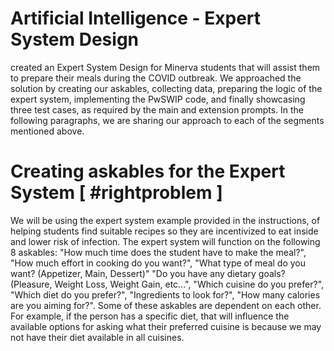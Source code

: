 # Artificial Intelligence - Expert System Design
created an Expert System Design for Minerva students that will assist them to prepare their meals during the COVID outbreak. We approached the solution by creating our askables, collecting data, preparing the logic of the expert system, implementing the PwSWIP code, and finally showcasing three test cases, as required by the main and extension prompts. In the following paragraphs, we are sharing our approach to each of the segments mentioned above.

# Creating askables for the Expert System [ #rightproblem ]

We will be using the expert system example provided in the instructions, of helping students find suitable recipes so they are incentivized to eat inside and lower risk of infection. The expert system will function on the following 8 askables: "How much time does the student have to make the meal?", "How much effort in cooking do you want?", "What type of meal do you want? (Appetizer, Main, Dessert)" "Do you have any dietary goals? (Pleasure, Weight Loss, Weight Gain, etc...", "Which cuisine do you prefer?", "Which diet do you prefer?", "Ingredients to look for?", "How many calories are you aiming for?". Some of these askables are dependent on each other. For example, if the person has a specific diet, that will influence the available options for asking what their preferred cuisine is because we may not have their diet available in all cuisines.

